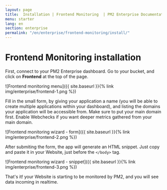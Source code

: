 ```yaml
---
layout: page
title:  Installation | Frontend Monitoring  | PM2 Enterprise Documentation
menu: starter
lang: en
section: enterprise
permalink: "/en/enterprise/frontend-monitoring/install/"
---
```


# Frontend Monitoring installation

First, connect to your PM2 Enterprise dashboard.  Go to your bucket, and click on **Frontend** at the top of the page.

![Frontend monitoring menu]({{ site.baseurl }}{% link img/enterprise/frontend-1.png %})

Fill in the small form, by giving your application a name (you will be able to create multiple applications within your dashboard), and listing the domains your application will be accessible from.  Make sure to put your main domain first.  Enable Webchecks if you want deeper metrics gathered from your main domain.

![Frontend monitoring wizard - form]({{ site.baseurl }}{% link img/enterprise/frontend-2.png %})

After submiting the form, the app will generate an HTML snippet.  Just copy and paste it in your Website, just before the `</body>` tag.

![Frontend monitoring wizard - snippet]({{ site.baseurl }}{% link img/enterprise/frontend-3.png %})

That's it! your Website is starting to be monitored by PM2, and you will see data incoming in realtime.

